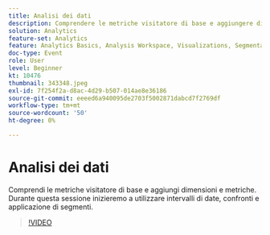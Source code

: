 ```yaml
---
title: Analisi dei dati
description: Comprendere le metriche visitatore di base e aggiungere dimensioni e metriche utilizzando intervalli di date, confronti e applicazione di segmenti
solution: Analytics
feature-set: Analytics
feature: Analytics Basics, Analysis Workspace, Visualizations, Segmentation, Metrics
doc-type: Event
role: User
level: Beginner
kt: 10476
thumbnail: 343348.jpeg
exl-id: 7f254f2a-d8ac-4d29-b507-014ae8e36186
source-git-commit: eeeed6a940095de2703f5002871dabcd7f2769df
workflow-type: tm+mt
source-wordcount: '50'
ht-degree: 0%

---
```


# Analisi dei dati

Comprendi le metriche visitatore di base e aggiungi dimensioni e metriche. Durante questa sessione inizieremo a utilizzare intervalli di date, confronti e applicazione di segmenti.

>[!VIDEO](https://video.tv.adobe.com/v/343348/?quality=12&learn=on)

